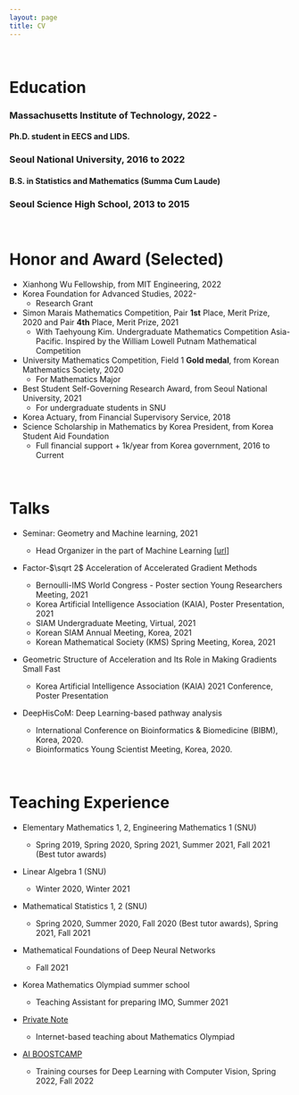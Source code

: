 ```yaml
---
layout: page
title: CV
---
```


<br/>


# Education
### Massachusetts Institute of Technology, 2022 - 
#### Ph.D. student in EECS and LIDS.
### Seoul National University, 2016 to 2022
#### B.S. in Statistics and Mathematics (Summa Cum Laude)
### Seoul Science High School, 2013 to 2015
<br/>

# Honor and Award (Selected)
* Xianhong Wu Fellowship, from MIT Engineering, 2022
* Korea Foundation for Advanced Studies, 2022-
  * Research Grant
* Simon Marais Mathematics Competition, Pair **1st** Place, Merit Prize, 2020 and Pair **4th** Place, Merit Prize, 2021
  * With Taehyoung Kim. Undergraduate Mathematics Competition Asia-Pacific. Inspired by the William Lowell Putnam Mathematical Competition
* University Mathematics Competition, Field 1 **Gold medal**, from Korean Mathematics Society, 2020
  * For Mathematics Major 
* Best Student Self-Governing Research Award, from Seoul National University, 2021
  * For undergraduate students in SNU
* Korea Actuary, from Financial Supervisory Service, 2018
* Science Scholarship in Mathematics by Korea President, from Korea Student Aid Foundation
  * Full financial support + 1k/year from Korea government, 2016 to Current


<br/>

# Talks
* Seminar: Geometry and Machine learning, 2021
  * Head Organizer in the part of Machine Learning [[url](https://sites.google.com/view/snu-21-fall-geometry-seminar/home)]

* Factor-$\sqrt 2$ Acceleration of Accelerated Gradient Methods
  * Bernoulli-IMS World Congress - Poster section Young Researchers Meeting, 2021
  * Korea Artificial Intelligence Association (KAIA), Poster Presentation, 2021
  * SIAM Undergraduate Meeting, Virtual, 2021
  * Korean SIAM Annual Meeting, Korea, 2021
  * Korean Mathematical Society (KMS) Spring Meeting, Korea, 2021

* Geometric Structure of Acceleration and Its Role in Making Gradients Small Fast
  * Korea Artificial Intelligence Association (KAIA) 2021 Conference, Poster Presentation

* DeepHisCoM: Deep Learning-based pathway analysis
  * International Conference on Bioinformatics \& Biomedicine (BIBM), Korea, 2020.
  * Bioinformatics Young Scientist Meeting, Korea, 2020. 

<br/>

# Teaching Experience
* Elementary Mathematics 1, 2, Engineering Mathematics 1 (SNU)
  * Spring 2019, Spring 2020, Spring 2021, Summer 2021, Fall 2021 (Best tutor awards)

* Linear Algebra 1 (SNU)
  * Winter 2020, Winter 2021

* Mathematical Statistics 1, 2 (SNU)
  * Spring 2020, Summer 2020, Fall 2020 (Best tutor awards), Spring 2021, Fall 2021
* Mathematical Foundations of Deep Neural Networks
  * Fall 2021

* Korea Mathematics Olympiad summer school
  * Teaching Assistant for preparing IMO, Summer 2021

* [Private Note](https://privatenote.co.kr/) 
  * Internet-based teaching about Mathematics Olympiad
 
* [AI BOOSTCAMP](https://boostcamp.connect.or.kr/) 
  * Training courses for Deep Learning with Computer Vision, Spring 2022, Fall 2022
